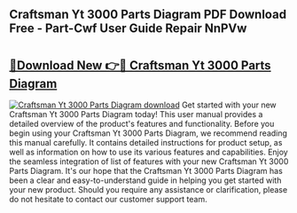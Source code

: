 ## Craftsman Yt 3000 Parts Diagram PDF Download Free - Part-Cwf User Guide Repair NnPVw

# <h2><a href="http://dfuqbw.blite.top/?on=Craftsman+Yt+3000+Parts+Diagram">🔗Download New 👉🔴 Craftsman Yt 3000 Parts Diagram</a></h2>

[![Craftsman Yt 3000 Parts Diagram download](https://i.imgur.com/lujVjoI.png)](http://dfuqbw.blite.top/?on=Craftsman+Yt+3000+Parts+Diagram)
Get started with your new Craftsman Yt 3000 Parts Diagram today! This user manual provides a detailed overview of the product's features and functionality. Before you begin using your Craftsman Yt 3000 Parts Diagram, we recommend reading this manual carefully. It contains detailed instructions for product setup, as well as information on how to use its various features and capabilities. Enjoy the seamless integration of list of features with your new Craftsman Yt 3000 Parts Diagram. It's our hope that the Craftsman Yt 3000 Parts Diagram has been a clear and easy-to-understand guide in helping you get started with your new product. Should you require any assistance or clarification, please do not hesitate to contact our customer support team.
